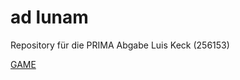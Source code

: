 # ad lunam
Repository für die PRIMA Abgabe 
Luis Keck (256153)

[GAME](https://keckluis.github.io/AdLuna/Code/index.html)
